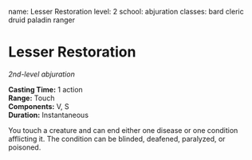 name: Lesser Restoration
level: 2
school: abjuration
classes: bard
         cleric
         druid
         paladin
         ranger

# Lesser Restoration 
_2nd-level abjuration_ 

**Casting Time:** 1 action    
**Range:** Touch    
**Components:** V, S    
**Duration:** Instantaneous 

You touch a creature and can end either one disease or one condition afflicting it. The condition can be blinded, deafened, paralyzed, or poisoned. 